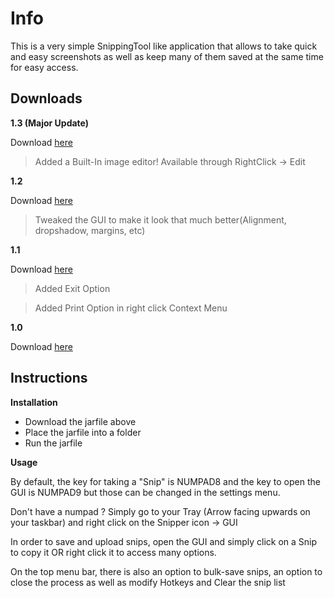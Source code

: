 # Info
This is a very simple SnippingTool like application that allows to take quick and easy screenshots as well as keep many of them saved at the same time for easy access.

## Downloads

**1.3 (Major Update)**

Download [here](https://github.com/RedstoneTek/Snipper/blob/master/releases/Snipper_1.3.jar?raw=true)

> Added a Built-In image editor! Available through RightClick -> Edit

**1.2**

Download [here](https://github.com/RedstoneTek/Snipper/blob/master/releases/Snipper_1.2.jar?raw=true)

> Tweaked the GUI to make it look that much better(Alignment, dropshadow, margins, etc)

**1.1**

Download [here](https://github.com/RedstoneTek/Snipper/blob/master/releases/Snipper_1.1.jar?raw=true)

> Added Exit Option

> Added Print Option in right click Context Menu

**1.0**

Download [here](https://github.com/RedstoneTek/Snipper/blob/master/releases/Snipper_1.0.jar?raw=true)

## Instructions

**Installation**

- Download the jarfile above
- Place the jarfile into a folder
- Run the jarfile

**Usage**

By default, the key for taking a "Snip" is NUMPAD8 and the key to open the GUI is NUMPAD9 but those can be changed in the settings menu.

Don't have a numpad ? Simply go to your Tray (Arrow facing upwards on your taskbar) and right click on the Snipper icon -> GUI

In order to save and upload snips, open the GUI and simply click on a Snip to copy it OR right click it to access many options.

On the top menu bar, there is also an option to bulk-save snips, an option to close the process as well as modify Hotkeys and Clear the snip list
